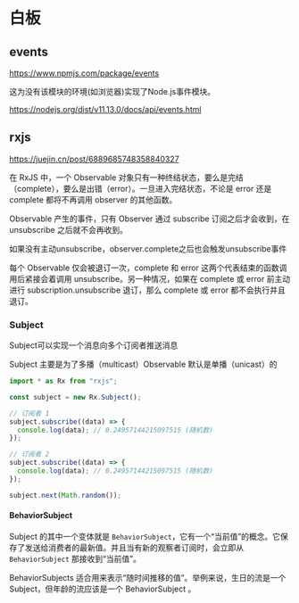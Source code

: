 # 白板

## events

https://www.npmjs.com/package/events

这为没有该模块的环境(如浏览器)实现了Node.js事件模块。

https://nodejs.org/dist/v11.13.0/docs/api/events.html

## rxjs

https://juejin.cn/post/6889685748358840327


在 RxJS 中，一个 Observable 对象只有一种终结状态，要么是完结（complete），要么是出错（error）。一旦进入完结状态，不论是 error 还是 complete 都将不再调用 observer 的其他函数。


Observable 产生的事件，只有 Observer 通过 subscribe 订阅之后才会收到，在 unsubscribe 之后就不会再收到。

如果没有主动unsubscribe，observer.complete之后也会触发unsubscribe事件


每个 Observable 仅会被退订一次，complete 和 error 这两个代表结束的函数调用后紧接会着调用 unsubscribe。另一种情况，如果在 complete 或 error 前主动进行 subscription.unsubscribe 退订，那么 complete 或 error 都不会执行并且退订。

### Subject

Subject可以实现一个消息向多个订阅者推送消息

Subject 主要是为了多播（multicast）Observable 默认是单播（unicast）的

```js
import * as Rx from "rxjs";

const subject = new Rx.Subject();

// 订阅者 1
subject.subscribe((data) => {
  console.log(data); // 0.24957144215097515 (随机数)
});

// 订阅者 2
subject.subscribe((data) => {
  console.log(data); // 0.24957144215097515 (随机数)
});

subject.next(Math.random());
```



#### BehaviorSubject

Subject 的其中一个变体就是 `BehaviorSubject`，它有一个“当前值”的概念。它保存了发送给消费者的最新值。并且当有新的观察者订阅时，会立即从 `BehaviorSubject` 那接收到“当前值”。

BehaviorSubjects 适合用来表示“随时间推移的值”。举例来说，生日的流是一个 Subject，但年龄的流应该是一个 BehaviorSubject 。